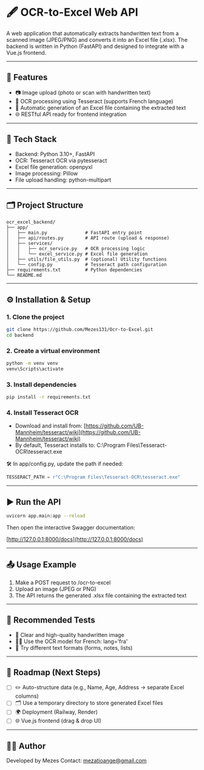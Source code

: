 # 🖋️ OCR-to-Excel Web API

A web application that automatically extracts handwritten text from a scanned image (JPEG/PNG) and converts it into an Excel file (.xlsx). The backend is written in Python (FastAPI) and designed to integrate with a Vue.js frontend.

---

## 🚀 Features

* 📷 Image upload (photo or scan with handwritten text)
* 🧠 OCR processing using Tesseract (supports French language)
* 📄 Automatic generation of an Excel file containing the extracted text
* 🌐 RESTful API ready for frontend integration

---

## 🧰 Tech Stack

* Backend: Python 3.10+, FastAPI
* OCR: Tesseract OCR via pytesseract
* Excel file generation: openpyxl
* Image processing: Pillow
* File upload handling: python-multipart

---

## 🗂️ Project Structure

```
ocr_excel_backend/
├── app/
│   ├── main.py              # FastAPI entry point
│   ├── api/routes.py        # API route (upload & response)
│   ├── services/
│   │   ├── ocr_service.py   # OCR processing logic
│   │   └── excel_service.py # Excel file generation
│   ├── utils/file_utils.py  # (optional) Utility functions
│   └── config.py            # Tesseract path configuration
├── requirements.txt         # Python dependencies
└── README.md
```

---

## ⚙️ Installation & Setup

### 1. Clone the project

```bash
git clone https://github.com/Mezes131/Ocr-to-Excel.git
cd backend
```

### 2. Create a virtual environment

```bash
python -m venv venv
venv\Scripts\activate
```

### 3. Install dependencies

```bash
pip install -r requirements.txt
```

### 4. Install Tesseract OCR

* Download and install from: [https://github.com/UB-Mannheim/tesseract/wiki](https://github.com/UB-Mannheim/tesseract/wiki)
* By default, Tesseract installs to:
  C:\Program Files\Tesseract-OCR\tesseract.exe

🛠️ In app/config.py, update the path if needed:

```python
TESSERACT_PATH = r"C:\Program Files\Tesseract-OCR\tesseract.exe"
```

---

## ▶️ Run the API

```bash
uvicorn app.main:app --reload
```

Then open the interactive Swagger documentation:

[http://127.0.0.1:8000/docs](http://127.0.0.1:8000/docs)

---

## 📤 Usage Example

1. Make a POST request to /ocr-to-excel
2. Upload an image (JPEG or PNG)
3. The API returns the generated .xlsx file containing the extracted text

---

## 🧪 Recommended Tests

* 📄 Clear and high-quality handwritten image
* 🧑‍🏫 Use the OCR model for French: lang='fra'
* 💬 Try different text formats (forms, notes, lists)

---

## 🧱 Roadmap (Next Steps)

* [ ] ✏️ Auto-structure data (e.g., Name, Age, Address → separate Excel columns)
* [ ] 🗂️ Use a temporary directory to store generated Excel files
* [ ] 🌍 Deployment (Railway, Render)
* [ ] 🌐 Vue.js frontend (drag & drop UI)

---

## 👨‍💻 Author

Developed by Mezes
Contact: [mezatioange@gmail.com](mailto:mezatioange@gmail.com)
